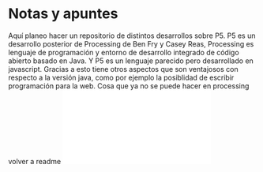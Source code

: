 # Notas y apuntes
Aquí planeo hacer un repositorio de distintos desarrollos sobre P5. P5 es un desarrollo posterior de Processing de Ben Fry y Casey Reas, Processing es lenguaje de programación y entorno de desarrollo integrado de código abierto basado en Java. Y P5 es un lenguaje parecido pero desarrollado en javascript. Gracias a esto tiene otros aspectos que son ventajosos con respecto a la versión java, como por ejemplo la posiblidad de escribir programación para la web. Cosa que ya no se puede hacer en processing
volver a readme ![vuelve a readme](readme.md)
